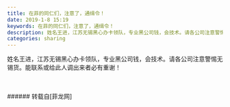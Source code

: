 ```yaml
---
title: 在菲的同仁们，注意了，通缉令！
date: 2019-1-8 15:19
keywords: 在菲的同仁们，注意了，通缉令！
description: 姓名王进，江苏无锡黑心办卡领队，专业黑公司钱，会技术。请各公司注意警惕无锡货。能联系或给此人调出来者必有重谢！
categories: sharing
---
```

<td class="t_f" id="postmessage_2641518">

姓名王进，江苏无锡黑心办卡领队，专业黑公司钱，会技术。请各公司注意警惕无锡货。能联系或给此人调出来者必有重谢！<br/>
<img alt="" border="0" class="zoom" data-cf-modified-c8d0d5e40d3ea9d2ae4d5f04-="" file="http://www.flw.ph/data/appbyme/upload/image/201901/08/wbRml8sBvxyD.jpg" id="aimg_t6WGC" lazyloadthumb="1" onclick="" onmouseover="" src="http://www.flw.ph/data/appbyme/upload/image/201901/08/wbRml8sBvxyD.jpg"/><br/>
<img alt="" border="0" class="zoom" data-cf-modified-c8d0d5e40d3ea9d2ae4d5f04-="" file="http://www.flw.ph/data/appbyme/upload/image/201901/08/pgotyym3Tv5Q.jpg" id="aimg_zkqVn" lazyloadthumb="1" onclick="" onmouseover="" src="http://www.flw.ph/data/appbyme/upload/image/201901/08/pgotyym3Tv5Q.jpg"/><br/>
<br/>
<br/>
</td>
###### 转载自[菲龙网]
